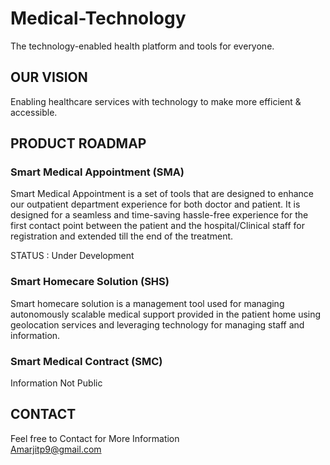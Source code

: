 # Medical-Technology
The technology-enabled health platform and tools for everyone.

## OUR VISION<br>
Enabling healthcare services with technology to make more efficient & accessible.

## PRODUCT ROADMAP

### Smart Medical Appointment (SMA)
Smart Medical Appointment is a set of tools that are designed to enhance our outpatient department experience for both doctor and patient. It is designed for a seamless and time-saving hassle-free experience for the first contact point between the patient and the hospital/Clinical staff for registration and extended till the end of the treatment.

STATUS : Under Development

### Smart Homecare Solution (SHS)

Smart homecare solution is a management tool used for managing autonomously scalable medical support provided in the patient home using geolocation services and leveraging technology for managing staff and information.

### Smart Medical Contract (SMC)

Information Not Public

## CONTACT
Feel free to Contact for More Information<br>
Amarjitp9@gmail.com
